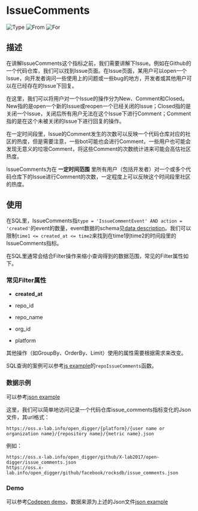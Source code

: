 # IssueComments

![Type](https://img.shields.io/badge/类型-指标-blue) ![From](https://img.shields.io/badge/来自-X--lab-blue) ![For](https://img.shields.io/badge/用于-项目/开发者-blue)

## 描述

在讲解IssueComments这个指标之前，我们需要讲解下Issue。例如在Github的一个代码仓库，我们可以找到Issue页面。在Issue页面，某用户可以open一个Issue，向开发者询问一些使用上的问题或一些bug的地方，开发者或其他用户可以在已经存在的Issue下回复。

在这里，我们可以将用户对一个Issue的操作分为New、Comment和Closed。New指的是open一个新的Issue或reopen一个已经关闭的Issue；Closed指的是关闭一个Issue，关闭后所有用户无法在这个Issue下进行Comment；Comment指的是在这个未被关闭的Issue下进行回复的操作。

在一定时间段里，Issue的Comment发生的次数可以反映一个代码仓库对应的社区的热度，但是需要注意，一些bot可能也会进行Comment，一些用户也可能会发现无意义的垃圾Comment，将这些Comment的次数统计进来可能会高估社区热度。

IssueComments为在 **一定时间范围** 里所有用户（包括开发者）对一个或多个代码仓库下的Issue进行Comment的次数，一定程度上可以反映这个时间段里社区的热度。

## 使用

在SQL里，IssueComments指`type = 'IssueCommentEvent' AND action = 'created'`的event的数量，event数据的schema见[data description](https://github.com/X-lab2017/open-digger/blob/master/docs/assets/data_description.csv)。我们可以限制`time1 <= created_at <= time2`来找到在time1到time2的时间段里的IssueComments指标。

在SQL里通常会结合Filter操作来缩小查询得到的数据范围，常见的Filter属性如下。

### 常见Filter属性

 - **created_at**

 - repo_id

 - repo_name

 - org_id

 - platform

其他操作（如GroupBy、OrderBy、Limit）使用的属性需要根据需求来改变。

SQL查询的案例可以参考[js example](https://github.com/X-lab2017/open-digger/blob/master/src/metrics/metrics.ts)的`repoIssueComments`函数。

### 数据示例

可以参考[json example](https://oss.x-lab.info/open_digger/github/X-lab2017/open-digger/issue_comments.json)

这里，我们可以简单地访问记录一个代码仓库issue_comments指标变化的Json文件，其url格式：

```
https://oss.x-lab.info/open_digger/{platform}/{user name or organization name}/{repository name}/{metric name}.json
```

例如：

```
https://oss.x-lab.info/open_digger/github/X-lab2017/open-digger/issue_comments.json
https://oss.x-lab.info/open_digger/github/facebook/rocksdb/issue_comments.json
```

### Demo

可以参考[Codepen demo](https://codepen.io/frank-zsy/pen/mdjaZMw)，数据来源为上述的Json文件[json example](https://oss.x-lab.info/open_digger/github/X-lab2017/open-digger/issue_comments.json)